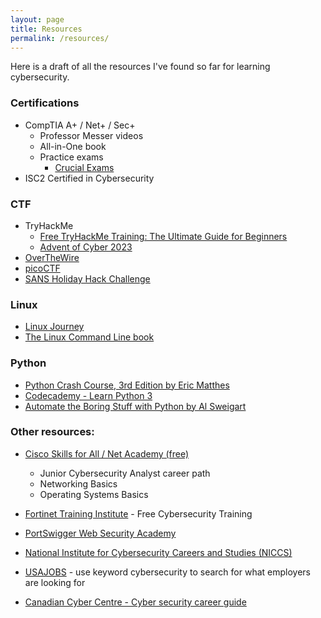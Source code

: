 ```yaml
---
layout: page
title: Resources
permalink: /resources/
---
```


Here is a draft of all the resources I've found so far for learning cybersecurity.


### Certifications
- CompTIA A+ / Net+ / Sec+
    - Professor Messer videos
    - All-in-One book
	- Practice exams
		- [Crucial Exams](https://crucialexams.com/)
- ISC2 Certified in Cybersecurity 

### CTF
- TryHackMe 
    - [Free TryHackMe Training: The Ultimate Guide for Beginners](https://tryhackme.com/r/resources/blog/free_path)
    - [Advent of Cyber 2023](https://tryhackme.com/r/christmas)
- [OverTheWire](https://overthewire.org/wargames/)
- [picoCTF](https://picoctf.org/)
- [SANS Holiday Hack Challenge](https://www.sans.org/mlp/holiday-hack-challenge-2023/)

### Linux
- [Linux Journey](https://linuxjourney.com/)
- [The Linux Command Line book](https://linuxcommand.org/tlcl.php)

### Python
- [Python Crash Course, 3rd Edition by Eric Matthes](https://nostarch.com/python-crash-course-3rd-edition)
- [Codecademy - Learn Python 3](https://www.codecademy.com/learn/learn-python-3)
- [Automate the Boring Stuff with Python by Al Sweigart](https://automatetheboringstuff.com/)
		
### Other resources:
- [Cisco Skills for All / Net Academy (free)](https://www.netacad.com/)
    - Junior Cybersecurity Analyst career path
	- Networking Basics
    - Operating Systems Basics
- [Fortinet Training Institute](https://training.fortinet.com/) - Free Cybersecurity Training
- [PortSwigger Web Security Academy](https://portswigger.net/web-security)

- [National Institute for Cybersecurity Careers and Studies (NICCS)](https://niccs.cisa.gov/cybersecurity-career-resources/additional-resources)
- [USAJOBS](https://www.usajobs.gov/) - use keyword cybersecurity to search for what employers are looking for
- [Canadian Cyber Centre - Cyber security career guide](https://www.cyber.gc.ca/en/guidance/cyber-security-career-guide)